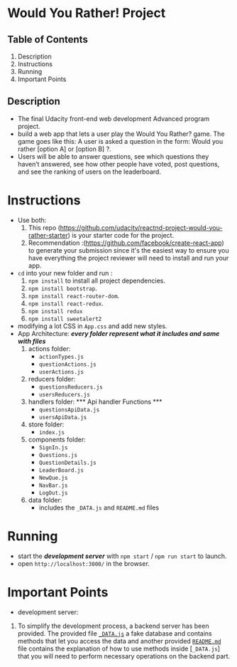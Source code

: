 # Would You Rather! Project



## Table of Contents

1. Description
2. Instructions
3. Running
4. Important Points


## Description

- The final Udacity front-end web development Advanced program project.
- build a web app that lets a user play the Would You Rather? game. The game goes like this: A user is asked a question in the form: Would you rather [option A] or [option B] ?.
- Users will be able to answer questions, see which questions they haven’t answered, see how other people have voted, post questions, and see the ranking of users on the leaderboard.


# Instructions

- Use both: 
    1. This repo (https://github.com/udacity/reactnd-project-would-you-rather-starter) is your starter code for the project.
    2. Recommendation :(https://github.com/facebook/create-react-app) to generate your submission since it's the easiest way to ensure you have everything the project reviewer will need to install and run your app.
- `cd` into your new folder and run : 
  1. `npm install` to install all project dependencies.
  2. `npm install bootstrap`.
  3. `npm install react-router-dom`.
  4. `npm install react-redux`.
  5. `npm install redux`
  6. `npm install sweetalert2 `
- modifying a lot CSS in `App.css` and add new styles.
- App Architecture:   ***every folder represent what it includes and same with files***
    1. actions folder:
        - `actionTypes.js`
        - `questionActions.js`
        - `userActions.js`
    3. reducers folder:
        - `questionsReducers.js`
        - `usersReducers.js`
    2. handlers folder:   *** Api handler Functions ***
        - `questionsApiData.js`
        - `usersApiData.js`
    4. store folder:
        - `index.js`
    5. components folder:
        - `SignIn.js`
        - `Questions.js`
        - `QuestionDetails.js`
        - `LeaderBoard.js`
        - `NewQue.js`
        - `NavBar.js`
        - `LogOut.js`
    6. data folder:
        - includes the `_DATA.js` and `README.md` files


# Running

- start the ***development server*** with `npm start` / `npm run start` to launch.
- open `http://localhost:3000/` in the browser.


# Important Points

 - development server:

1. To simplify the development process, a backend server has been provided. The provided file [`_DATA.js`](src/data/_DATA.js) a fake database and contains methods that let you access the data and another provided [`README.md`](src/data/README.md) file contains the explanation of how to use methods inside [`_DATA.js`] that you will need to perform necessary operations on the backend part.